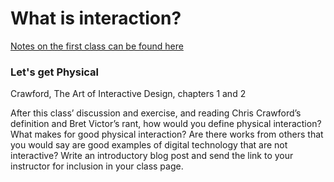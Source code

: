 # What is interaction?

[Notes on the first class can be found here](https://github.com/nicolaspe/itp_physicalcomputing/blob/master/class_01/01_class.md)


### Let's get Physical

Crawford, The Art of Interactive Design, chapters 1 and 2


After this class’ discussion and exercise, and reading Chris Crawford’s definition and Bret Victor’s rant, how would you define physical interaction? What makes for good physical interaction? Are there works from others that you would say are good examples of digital technology that are not interactive? Write an introductory blog post and send the link to your instructor for inclusion in your class page.

